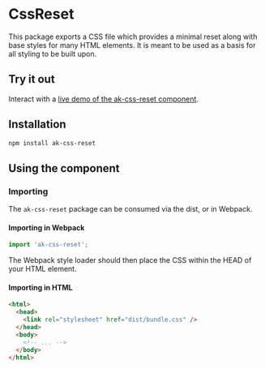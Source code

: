 # CssReset

This package exports a CSS file which provides a minimal reset along with base styles for many HTML elements. It is meant to be used as a basis for all styling to be built upon.

## Try it out

Interact with a [live demo of the ak-css-reset component](https://aui-cdn.atlassian.com/atlaskit/stories/ak-css-reset/@VERSION@/).

## Installation

```sh
npm install ak-css-reset
```

## Using the component

### Importing

The `ak-css-reset` package can be consumed via the dist, or in Webpack.

#### Importing in Webpack

```js
import 'ak-css-reset';
```

The Webpack style loader should then place the CSS within the HEAD of your HTML element.

#### Importing in HTML

```html
<html>
  <head>
    <link rel="stylesheet" href="dist/bundle.css" />
  </head>
  <body>
    <!-- ... -->
  </body>
</html>
```
